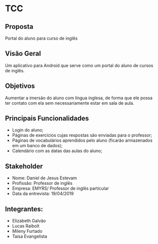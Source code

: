 
# TCC

## Proposta
Portal do aluno para curso de inglês

## Visão Geral
Um aplicativo para Android que serve como um portal do aluno de cursos de inglês.

## Objetivos
Aumentar a imersão do aluno com língua inglesa, de forma que ele possa ter contato com ela sem necessariamente estar em sala de aula.

## Principais Funcionalidades
- Login do aluno;
- Páginas de exercícios cujas respostas são enviadas para o professor;
- Páginas de vocabulários aprendidos pelo aluno (ficarão armazenados em um banco de dados);
- Calendário com as datas das aulas do aluno;

## Stakeholder
- Nome: Daniel de Jesus Estevam
- Profissão: Professor de inglês
- Empresa: EMYRS/ Professor de inglês particular
- Data da entrevista: 19/04/2019


## Integrantes:
- Elizabeth Galvão
- Lucas Raibolt
- Mileny Furtado
- Taísa Evangelista
